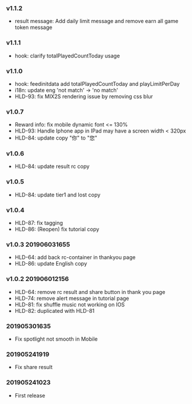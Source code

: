 ### v1.1.2
* result message: Add daily limit message and remove earn all game token message 

### v1.1.1
* hook: clarify totalPlayedCountToday usage

### v1.1.0
* hook: feedinitdata add totalPlayedCountToday and playLimitPerDay
* i18n: update eng 'not match' -> 'no match'
* HLD-93: fix MIX2S rendering issue by removing css blur

### v1.0.7
* Reward info: fix mobile dynamic font <= 130% 
* HLD-93: Handle Iphone app in IPad may have a screen width < 320px
* HLD-84: update copy "你" to "您"

### v1.0.6
* HLD-84: update result rc copy

### v1.0.5
* HLD-84: update tier1 and lost copy

### v1.0.4
* HLD-87: fix tagging
* HLD-86: (Reopen) fix tutorial copy

### v1.0.3 201906031655
* HLD-64: add back rc-container in thankyou page
* HLD-86: update English copy

### v1.0.2 201906012156
* HLD-64: remove rc result and share button in thank you page
* HLD-74: remove alert message in tutorial page
* HLD-81: fix shuffle music not working on IOS
* HLD-82: duplicated with HLD-81 

### 201905301635
* Fix spotlight not smooth in Mobile

### 201905241919
* Fix share result

### 201905241023
* First release
